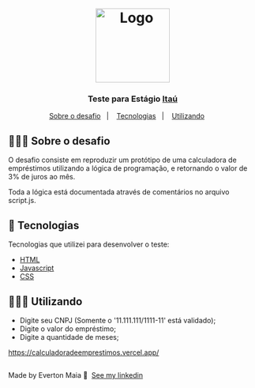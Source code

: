 
<h1 align="center">
  <img alt="Logo" src="https://www.itau.com.br/content/dam/itau/varejo/logo-itau-varejo-desktop.png" width="150px">
</h1>

<h3 align="center">
  Teste para Estágio <a href="https://www.itau.com.br/">Itaú</a>
</h3>




<p align="center">
  <a href="#about">Sobre o desafio</a>&nbsp;&nbsp;&nbsp;|&nbsp;&nbsp;&nbsp;
  <a href="#technologies">Tecnologias</a>&nbsp;&nbsp;&nbsp;|&nbsp;&nbsp;&nbsp;
  <a href="#use">Utilizando</a>&nbsp;&nbsp;&nbsp;&nbsp;&nbsp;&nbsp;
</p>

<div id="about"></div>

## 💇🏻‍♂️ Sobre o desafio

O desafio consiste em reproduzir um protótipo de uma calculadora de empréstimos utilizando a lógica de programação, e retornando o valor de 3% de juros ao mês.

Toda a lógica está documentada através de comentários no arquivo script.js.

<div id="technologies"></div>

## 🚀 Tecnologias

Tecnologias que utilizei para desenvolver o teste:

- [HTML](https://developer.mozilla.org/pt-BR/docs/Web/HTML)
- [Javascript](https://developer.mozilla.org/pt-BR/docs/Web/JavaScript)
- [CSS](https://developer.mozilla.org/en-US/docs/Web/CSS)

<div id="started"></div>

<div id="use"></div>



## 👨🏻‍💻 Utilizando

- Digite seu CNPJ (Somente o '11.111.111/1111-11' está validado);
- Digite o valor do empréstimo;
- Digite a quantidade de meses;

https://calculadoradeemprestimos.vercel.app/


##
Made by Everton Maia 👋 &nbsp;[See my linkedin](https://www.linkedin.com/in/everton-maia-566689235/)
